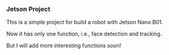 ### Jetson Project 

This is a simple project for build a robot with Jetson Nano B01. 

Now it has only one function, i.e., face detection and tracking. 

But I will add more interesting functions soon!

